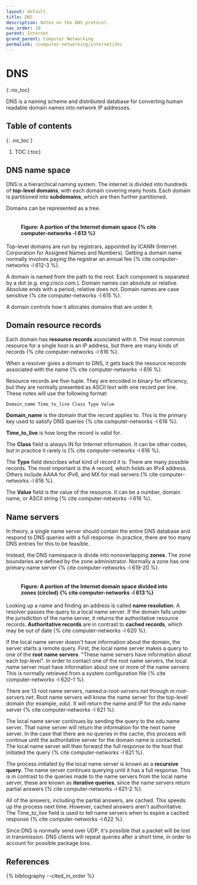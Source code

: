 ```yaml
---
layout: default
title: DNS
description: Notes on the DNS protocol.
nav_order: 10
parent: Internet
grand_parent: Computer Networking
permalink: /computer-networking/internet/dns
---
```


<!-- prettier-ignore-start -->

# DNS
{:.no_toc}

DNS is a naming scheme and distributed database for converting human readable domain names into network IP addresses.

## Table of contents
{: .no_toc }

1. TOC
{:toc}

<!-- prettier-ignore-end -->

## DNS name space

DNS is a hierarchical naming system. The internet is divided into hundreds of **top-level domains**, with each domain covering many hosts. Each domain is partitioned into **subdomains**, which are then further partitioned.

Domains can be represented as a tree.

<figure>
  <img src="{{site.baseurl}}/assets/img/networking/dns/tree-domains.svg" alt="">
  <figcaption><h4>Figure: A portion of the Internet domain space {% cite computer-networks -l 613 %}</h4></figcaption>
</figure>

Top-level domains are run by registrars, appointed by ICANN (Internet Corporation for Assigned Names and Numbers). Getting a domain name normally involves paying the registrar an annual fee {% cite computer-networks -l 612-3 %}.

A domain is named from the path to the root. Each component is separated by a dot (e.g. _eng.cisco.com._). Domain names can absolute or relative. Absolute ends with a period, relative does not. Domain names are case sensitive {% cite computer-networks -l 615 %}.

A domain controls how it allocates domains that are under it.

## Domain resource records

Each domain has **resource records** associated with it. The most common resource for a single host is an IP address, but there are many kinds of records {% cite computer-networks -l 616 %}.

When a resolver gives a domain to DNS, it gets back the resource records associated with the name {% cite computer-networks -l 616 %}.

Resource records are five-tuple. They are encoded in binary for efficiency, but they are normally presented as ASCII text
with one record per line. These notes will use the following format:

```
Domain_name Time_to_live Class Type Value
```

**Domain_name** is the domain that the record applies to. This is the primary key used to satisfy DNS queries {% cite computer-networks -l 616 %}.

**Time_to_live** is how long the record is valid for.

The **Class** field is always IN for Internet information. It can be other codes, but in practice it rarely is {% cite computer-networks -l 616 %}.

The **Type** field describes what kind of record it is. There are many possible records. The most important is the A record, which holds an IPv4 address. Others include AAAA for IPv6, and MX for mail servers {% cite computer-networks -l 616 %}.

The **Value** field is the value of the resource. It can be a number, domain name, or ASCII string {% cite computer-networks -l 616 %}.

## Name servers

In theory, a single name server should contain the entire DNS database and respond to DNS queries with a full response. In practice, there are too many DNS entries for this to be feasible.

Instead, the DNS namespace is divide into nonoverlapping **zones**. The zone boundaries are defined by the zone administrator. Normally a zone has one primary name server {% cite computer-networks -l 619-20 %}.

<figure>
  <img src="{{site.baseurl}}/assets/img/networking/dns/tree-domains-zones.svg" alt="">
  <figcaption><h4>Figure: A portion of the Internet domain space divided into zones (circled) {% cite computer-networks -l 613 %}</h4></figcaption>
</figure>


Looking up a name and finding an address is called **name resolution**. A resolver passes the query to a local name server. If the domain falls under the jurisdiction of the name server, it returns the authoritative resource records. **Authoritative records** are in contrast to **cached records**, which may be out of date {% cite computer-networks -l 620 %}.

If the local name server doesn't have information about the domain, the server starts a remote query. First, the local name server makes a query to one of the **root name servers**. "These name servers have information about each top-level". In order to contact one of the root name servers, the local name server must have information about one or more of the name servers. This is normally retrieved from a system configuration file {% cite computer-networks -l 620-1 %}.

There are 13 root name servers, named _a-root-servers.net_ through _m.root-servers.net_. Root name servers will know the name server for the top-level domain (for example, _edu_). It will return the name and IP for the _edu_ name server {% cite computer-networks -l 621 %}.

The local name server continues by sending the query to the _edu_ name server. That name server will return the information for the next name server. In the case that there are no queries in the cache, this process will continue until the authoritative server for the domain name is contacted. The local name server will then forward the full response to the host that initiated the query {% cite computer-networks -l 621 %}.

The process initiated by the local name server is known as a **recursive query**. The name server continues querying until it has a full response. This is in contrast to the queries made to the name servers from the local name server, these are known as **iterative queries**, since the name servers return partial answers {% cite computer-networks -l 621-2 %}.

All of the answers, including the partial answers, are cached. This speeds up the process next time. However, cached answers aren't authoritative. The Time_to_live field is used to tell name servers when to expire a cached response {% cite computer-networks -l 622 %}.

Since DNS is normally send over UDP, it's possible that a packet will be lost in transmission. DNS clients will repeat queries after a short time, in order to account for possible package loss.

## References

{% bibliography --cited_in_order %}
